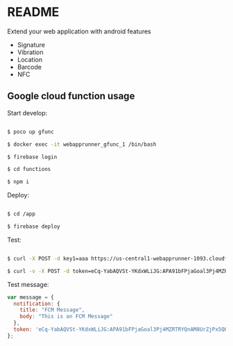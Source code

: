 # README

Extend your web application with android features

* Signature
* Vibration
* Location
* Barcode
* NFC

## Google cloud function usage

Start develop:

```bash

$ poco up gfunc

$ docker exec -it webapprunner_gfunc_1 /bin/bash

$ firebase login

$ cd functions

$ npm i


```

Deploy:

```bash

$ cd /app

$ firebase deploy

```

Test:

```bash

$ curl -X POST -d key1=aaa https://us-central1-webapprunner-1093.cloudfunctions.net/helloWorld

$ curl -v -X POST -d token=eCq-YabAQVSt-YKdxWLiJG:APA91bFPjaGoal3Pj4MZRTRYQnAM8UrZjPx5QHToH65idO8K-IzaVj1DiKNFhD7eJPcfynBOYrHBDUv5FtrF7kMTtXMF8JcjOAsYQrX7AdofZ4J0A5tnywTmGux6HsrrKfsvIaQGUFe8 -d title=Alma -d message=nincs https://us-central1-webapprunner-1093.cloudfunctions.net/sendPushNotification

```

Test message:

```js
var message = {
  notification: {
    title: "FCM Message",
    body: "This is an FCM Message"
  },
  token: 'eCq-YabAQVSt-YKdxWLiJG:APA91bFPjaGoal3Pj4MZRTRYQnAM8UrZjPx5QHToH65idO8K-IzaVj1DiKNFhD7eJPcfynBOYrHBDUv5FtrF7kMTtXMF8JcjOAsYQrX7AdofZ4J0A5tnywTmGux6HsrrKfsvIaQGUFe8'
};
```